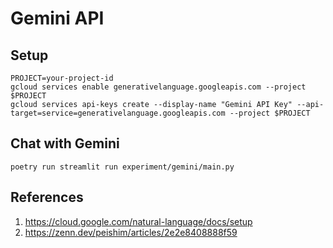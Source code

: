# Gemini API

## Setup

```
PROJECT=your-project-id
gcloud services enable generativelanguage.googleapis.com --project $PROJECT
gcloud services api-keys create --display-name "Gemini API Key" --api-target=service=generativelanguage.googleapis.com --project $PROJECT
```

## Chat with Gemini

```
poetry run streamlit run experiment/gemini/main.py
```

## References

1. https://cloud.google.com/natural-language/docs/setup
1. https://zenn.dev/peishim/articles/2e2e8408888f59
